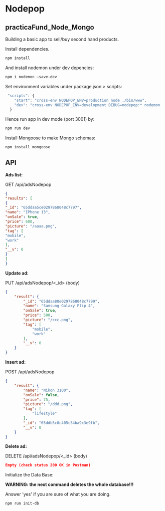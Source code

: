 # Nodepop
## practicaFund_Node_Mongo
Building a basic app to sell/buy second hand products.


Install dependencies.

```sh
npm install
```

And install nodemon under dev depencies:

```sh
npm i nodemon –save-dev
```

Set environment variables under package.json > scripts:

```js
 "scripts": {
    "start": "cross-env NODEPOP_ENV=production node ./bin/www",
    "dev": "cross-env NODEPOP_ENV=development DEBUG=nodepop:* nodemon ./bin/www"
  }
  ```
  Hence run app in dev mode (port 3001) by:

  ```sh
  npm run dev
  ```

  Install Mongoose to make Mongo schemas:

  ```sh
  npm install mongoose
  ```
  ## API

  **Ads list:**

  GET /api/adsNodepop

  ```json
{
"results": [
{
"_id": "65ddaa5ce0297868048c7797",
"name": "IPhone 13",
"onSale": true,
"price": 600,
"picture": "/aaaa.png",
"tag": [
"mobile",
"work"
],
"__v": 0
}
]
}
```
**Update ad:**

PUT /api/adsNodepop/<_id> (body)

```json
{
    "result": {
        "_id": "65ddaa80e0297868048c7799",
        "name": "Samsung Galaxy Flip 4",
        "onSale": true,
        "price": 500,
        "picture": "/ccc.png",
        "tag": [
            "mobile",
            "work"
        ],
        "__v": 0
    }
}
```


**Insert ad:**

POST /api/adsNodepop

```json
{
    "result": {
        "name": "Nikon 3100",
        "onSale": false,
        "price": 75,
        "picture": "/ddd.png",
        "tag": [
            "lifestyle"
        ],
        "_id": "65ddb5c0c405c54ba9c3e9fb",
        "__v": 0
    }
}
```
**Delete ad:**

DELETE /api/adsNodepop/<_id> (body)

```json
Empty (check status 200 OK in Postman)

```
Initialize the Data Base:

**WARNING: the next command deletes the whole database!!!**

Answer 'yes' if you are sure of what you are doing.

```sh
npm run init-db
```
